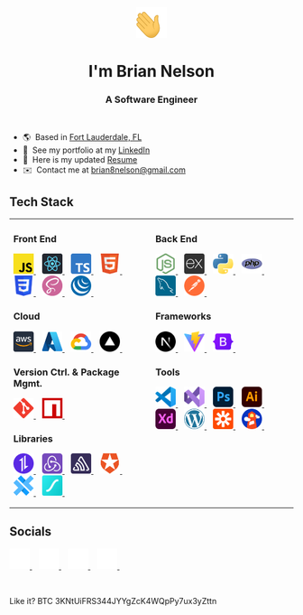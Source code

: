 <div align="center" name="top">
  <a>
    <img
      src="./public/assets/waving-hand.gif"
      width="54"
      height="54"
      alt="Waving Hand"
    />
  </a>

  # I'm Brian Nelson

  ### A Software Engineer
  <br>
</div>

* 🌎  Based in [Fort Lauderdale, FL](https://maps.app.goo.gl/wE4wRukRF5hKqtkh6)
* 💼  See my portfolio at my [LinkedIn](http://www.linkedin.com/in/briannnelson)
* 📃  Here is my updated [Resume](https://drive.google.com/file/d/1udiO_PHZJjLbHSN67tn-1wR2BKcZU-P3/view)
* ✉️  Contact me at [brian8nelson@gmail.com](mailto:brian8nelson@gmail.com)

## Tech Stack

<table border="0" cellpadding="0" cellspacing="0" style="border: none; border-collapse: collapse;">
<tr>
<!-- Left Column -->
<td valign="top" width="50%">

### Front End
<p align="left">
  <!-- JavaScript -->
  <a href="https://developer.mozilla.org/en-US/docs/Web/JavaScript" target="_blank" rel="noreferrer">
    <img
      src="./public/assets/javascript-logo.svg"
      width="36"
      height="36"
      alt="JavaScript Logo"
    />
  </a>&nbsp;&nbsp;
  <!-- React -->
  <a href="https://reactjs.org/" target="_blank" rel="noreferrer">
    <img
      src="./public/assets/react-logo.svg"
      width="36"
      height="36"
      alt="React.js Logo"
    />
  </a>&nbsp;&nbsp;
  <!-- TypeScript -->
  <a href="https://www.typescriptlang.org/" target="_blank" rel="noreferrer">
    <img
      src="./public/assets/typescript-logo.svg"
      width="36"
      height="36"
      alt="TypeScript Logo"
    />
  </a>&nbsp;&nbsp;
  <!-- HTML5 -->
  <a href="https://developer.mozilla.org/en-US/docs/Glossary/HTML5" target="_blank" rel="noreferrer">
    <img
      src="./public/assets/html-5-logo.svg"
      width="36"
      height="36"
      alt="HTML5 Logo"
    />
  </a>&nbsp;&nbsp;
  <!-- CSS3 -->
  <a href="https://www.w3.org/TR/CSS/#css" target="_blank" rel="noreferrer">
    <img
      src="./public/assets/css-3-logo.svg"
      width="36"
      height="36"
      alt="CSS3 Logo"
    />
  </a>&nbsp;&nbsp;
  <!-- Sass -->
  <a href="https://sass-lang.com/" target="_blank" rel="noreferrer">
    <img
      src="./public/assets/sass-logo.svg"
      width="36"
      height="36"
      alt="Sass Logo"
    />
  </a>&nbsp;&nbsp;
  <!-- jQuery -->
  <a href="https://jquery.com/" target="_blank" rel="noreferrer">
    <img
      src="./public/assets/jquery-logo.svg"
      width="36"
      height="36"
      alt="jQuery Logo"
    />
  </a>&nbsp;&nbsp;
</p>

### Cloud
<p align="left">
  <!-- AWS -->
  <a href="https://aws.amazon.com" target="_blank" rel="noreferrer">
    <img
      src="./public/assets/aws-logo.svg"
      width="36"
      height="36"
      alt="AWS Logo"
    />
  </a>&nbsp;&nbsp;
  <!-- Microsoft Azure -->
  <a href="https://azure.microsoft.com" target="_blank" rel="noreferrer">
    <img
      src="./public/assets/azure-logo.svg"
      width="36"
      height="36"
      alt="Microsoft Azure Logo"
    />
  </a>&nbsp;&nbsp;
  <!-- Google Cloud Platform -->
  <a href="https://cloud.google.com/" target="_blank" rel="noreferrer">
    <img
      src="./public/assets/google-cloud-platform-logo.svg"
      width="36"
      height="36"
      alt="Google Cloud Platform Logo"
    />
  </a>&nbsp;&nbsp;
  <!-- Vercel -->
  <a href="https://vercel.com/" target="_blank" rel="noreferrer">
    <img
      src="./public/assets/vercel-logo.svg"
      width="36"
      height="36"
      alt="Vercel Logo"
    />
  </a>&nbsp;&nbsp;
</p>

### Version Ctrl. & Package Mgmt.
<!-- Git -->
<a href="https://git-scm.com/" target="_blank" rel="noreferrer">
  <img
    src="./public/assets/git-logo.svg"
    width="36"
    height="36"
    alt="Git Logo"
  />
</a>&nbsp;&nbsp;
<!-- NPM -->
<a href="https://www.npmjs.com/" target="_blank" rel="noreferrer">
  <img
    src="./public/assets/npm-logo.svg"
    width="36"
    height="36"
    alt="NPM Logo"
  />
</a>&nbsp;&nbsp;

### Libraries
<p align="left">
  <!-- Axios -->
  <a href="https://axios-http.com/" target="_blank" rel="noreferrer">
    <img
      src="./public/assets/axios-logo.svg"
      width="36"
      height="36"
      alt="Axios Logo"
    />
  </a>&nbsp;&nbsp;
  <!-- Redux -->
  <a href="https://redux.js.org/" target="_blank" rel="noreferrer">
    <img
      src="./public/assets/redux-logo.svg"
      width="36"
      height="36"
      alt="Redux Logo"
    />
  </a>&nbsp;&nbsp;
  <!-- Sentry -->
  <a href="https://sentry.io/" target="_blank" rel="noreferrer">
    <img
      src="./public/assets/sentry-logo.svg"
      width="36"
      height="36"
      alt="Sentry Logo"
    />
  </a>&nbsp;&nbsp;
  <!-- Auth0 -->
  <a href="https://auth0.com/" target="_blank" rel="noreferrer">
    <img
      src="./public/assets/auth0-logo.svg"
      width="36"
      height="36"
      alt="Auth0 Logo"
    />
  </a>&nbsp;&nbsp;
  <!-- Capacitor -->
  <a href="https://capacitorjs.com/" target="_blank" rel="noreferrer">
    <img
      src="./public/assets/capacitor-logo.svg"
      width="36"
      height="36"
      alt="Capacitor Logo"
    />
  </a>&nbsp;&nbsp;
  <!-- Lottie -->
  <a href="https://airbnb.io/lottie/" target="_blank" rel="noreferrer">
    <img
      src="./public/assets/lottie-logo.svg"
      width="36"
      height="36"
      alt="Lottie Logo"
    />
  </a>&nbsp;&nbsp;
</p>

<!-- Right Column -->
<td valign="top" width="50%">

### Back End
<p align="left">
  <!-- Node.js -->
  <a href="https://nodejs.org/en/" target="_blank" rel="noreferrer">
    <img
      src="./public/assets/node-js-logo.svg"
      width="36"
      height="36"
      alt="Node.js Logo"
    />
  </a>&nbsp;&nbsp;
  <!-- Express.js -->
  <a href="https://expressjs.com/" target="_blank" rel="noreferrer">
    <img
      src="./public/assets/express-js-logo.svg"
      width="36"
      height="36"
      alt="Express.js Logo"
    />
  </a>&nbsp;&nbsp;
  <!-- Python -->
  <a href="https://www.python.org/" target="_blank" rel="noreferrer">
    <img
      src="./public/assets/python-logo.svg"
      width="36"
      height="36"
      alt="Python Logo"
    />
  </a>&nbsp;&nbsp;
  <!-- PHP -->
  <a href="https://www.php.net/" target="_blank" rel="noreferrer">
    <img
      src="./public/assets/php-logo.svg"
      width="36"
      height="36"
      alt="PHP Logo"
    />
  </a>&nbsp;&nbsp;
  <!-- MySQL -->
  <a href="https://www.mysql.com/" target="_blank" rel="noreferrer">
    <img
      src="./public/assets/mysql-logo.svg"
      width="36"
      height="36"
      alt="MySQL Logo"
    />
  </a>&nbsp;&nbsp;
  <!-- Postman -->
  <a href="https://www.postman.com/" target="_blank" rel="noreferrer">
    <img
      src="./public/assets/postman-logo.svg"
      width="36"
      height="36"
      alt="Postman Logo"
    />
  </a>&nbsp;&nbsp;
</p>

### Frameworks
<p align="left">
  <!-- Next.js -->
  <a href="https://nextjs.org/docs" target="_blank" rel="noreferrer">
    <img
      src="./public/assets/next-js-logo.svg"
      width="36"
      height="36"
      alt="Next.js Logo"
    />
  </a>&nbsp;&nbsp;
  <!-- Vite -->
  <a href="https://vitejs.dev/" target="_blank" rel="noreferrer">
    <img
      src="./public/assets/vite-js-logo.svg"
      width="36"
      height="36"
      alt="Vite.js Logo"
    />
  </a>&nbsp;&nbsp;
  <!-- Bootstrap -->
  <a href="https://getbootstrap.com/" target="_blank" rel="noreferrer">
    <img
      src="./public/assets/bootstrap-logo.svg"
      width="36"
      height="36"
      alt="Bootstrap Logo"
    />
  </a>&nbsp;&nbsp;
</p>

### Tools
<p align="left">
  <!-- VS Code -->
  <a href="https://code.visualstudio.com/" target="_blank" rel="noreferrer">
    <img
      src="./public/assets/visual-studio-code-logo.svg"
      width="36"
      height="36"
      alt="VS Code"
    />
  </a>&nbsp;&nbsp;
  <!-- Visual Studio -->
  <a href="https://visualstudio.microsoft.com/" target="_blank" rel="noreferrer">
    <img
      src="./public/assets/visual-studio-logo.svg"
      width="36"
      height="36"
      alt="Visual Studio Logo"
    />
  </a>&nbsp;&nbsp;
  <!-- Adobe Photoshop -->
  <a href="https://www.adobe.com/products/photoshop.html" target="_blank" rel="noreferrer">
    <img
      src="./public/assets/adobe-photoshop-logo.svg"
      width="36"
      height="36"
      alt="Adobe Photoshop Logo"
    />
  </a>&nbsp;&nbsp;
  <!-- Adobe Illustrator -->
  <a href="https://www.adobe.com/products/illustrator.html" target="_blank" rel="noreferrer">
    <img
      src="./public/assets/adobe-illustrator-logo.svg"
      width="36"
      height="36"
      alt="Adobe Illustrator Logo"
    />
  </a>&nbsp;&nbsp;
  <!-- Adobe XD -->
  <a href="https://www.adobe.com/products/xd.html" target="_blank" rel="noreferrer">
    <img
      src="./public/assets/adobe-xd-logo.svg"
      width="36"
      height="36"
      alt="Adobe XD Logo"
    />
  </a>&nbsp;&nbsp;
  <!-- WordPress -->
  <a href="https://wordpress.org/" target="_blank" rel="noreferrer">
    <img
      src="./public/assets/wordpress-logo.svg"
      width="36"
      height="36"
      alt="WordPress Logo"
    />
  </a>&nbsp;&nbsp;
  <!-- Zapier -->
  <a href="https://zapier.com/" target="_blank" rel="noreferrer">
    <img
      src="./public/assets/zapier-logo.svg"
      width="36"
      height="36"
      alt="Zapier Logo"
    />
  </a>&nbsp;&nbsp;
  <!-- Google Lighthouse -->
  <a href="https://developers.google.com/web/tools/lighthouse" target="_blank" rel="noreferrer">
    <img
      src="./public/assets/google-lighthouse-logo.svg"
      width="36"
      height="36"
      alt="Google Lighthouse Logo"
    />
  </a>&nbsp;&nbsp;
</p>

</td>
</tr>
</table>

## Socials

<p align="left">
  <!-- LinkedIn -->
  <a href="https://linkedin.com/in/briannnelson" target="_blank" rel="noreferrer">
    <picture>
      <source
        srcset="./public/assets/linkedin-light-logo.svg"
        media="(prefers-color-scheme: dark)"
      />
      <source
        srcset="./public/assets/linkedin-dark-logo.svg"
        media="(prefers-color-scheme: light), (prefers-color-scheme: no-preference)"
      />
      <img
        src="./public/assets/linkedin-light-logo.svg"
        width="36"
        height="36"
        alt="LinkedIn Logo"
      />
    </picture>
  </a>&nbsp;&nbsp;
  <!-- Email -->
  <a href="mailto:brian8nelson@gmail.com" target="_blank" rel="noreferrer">
    <picture>
      <source
        srcset="./public/assets/email-light-icon.svg"
        media="(prefers-color-scheme: dark)"
      />
      <source
        srcset="./public/assets/email-dark-icon.svg"
        media="(prefers-color-scheme: light), (prefers-color-scheme: no-preference)"
      />
      <img
        src="./public/assets/email-light-icon.svg"
        width="36"
        height="36"
        alt="Email Icon"
      />
    </picture>
  </a>&nbsp;&nbsp;
  <!-- Twitter -->
  <a href="https://twitter.com/briannnelson" target="_blank" rel="noreferrer">
    <picture>
      <source
        srcset="./public/assets/x-twitter-light-logo.svg"
        media="(prefers-color-scheme: dark)"
      />
      <source
        srcset="./public/assets/x-twitter-dark-logo.svg"
        media="(prefers-color-scheme: light), (prefers-color-scheme: no-preference)"
      />
      <img
        src="./public/assets/x-twitter-light-logo.svg"
        width="36"
        height="36"
        alt="Twitter (X) Logo"
      />
    </picture>
  </a>&nbsp;&nbsp;
  <!-- GitHub -->
  <a href="https://github.com/briannnelson" target="_blank" rel="noreferrer">
    <picture>
      <source
        srcset="./public/assets/github-light-logo.svg"
        media="(prefers-color-scheme: dark)"
      />
      <source
        srcset="./public/assets/github-dark-logo.svg"
        media="(prefers-color-scheme: light), (prefers-color-scheme: no-preference)"
      />
      <img
        src="./public/assets/github-light-logo.svg"
        width="36"
        height="36"
        alt="GitHub Logo"
      />
    </picture>
  </a>&nbsp;&nbsp;
</p>

<br/>

<p align="left">
  Like it? BTC 3KNtUiFRS344JYYgZcK4WQpPy7ux3yZttn
</p>